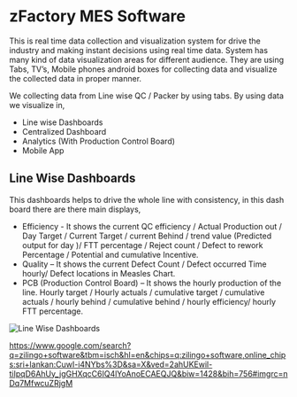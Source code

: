 zFactory MES Software
============

This is real time data collection and visualization system for drive the industry and making instant
decisions using real time data. System has many kind of data visualization areas for different audience.
They are using Tabs, TV’s, Mobile phones android boxes for collecting data and visualize the collected
data in proper manner.

We collecting data from Line wise QC / Packer by using tabs. By using data we visualize in,

* Line wise Dashboards
* Centralized Dashboard
* Analytics (With Production Control Board)
* Mobile App


Line Wise Dashboards
-------------

This dashboards helps to drive the whole line with consistency, in this dash board there are
there main displays,

* Efficiency - It shows the current QC efficiency / Actual Production out / Day Target /
Current Target / current Behind / trend value (Predicted output for day )/ FTT
percentage / Reject count / Defect to rework Percentage / Potential and cumulative
Incentive.
* Quality – It shows the current Defect Count / Defect occurred Time hourly/ Defect
locations in Measles Chart.
* PCB (Production Control Board) – It shows the hourly production of the line. Hourly
target / Hourly actuals / cumulative target / cumulative actuals / hourly behind /
cumulative behind / hourly efficiency/ hourly FTT percentage.

![Line Wise Dashboards](https://github.com/abhiruchi03/markdown.wiki.git)

https://www.google.com/search?q=zilingo+software&tbm=isch&hl=en&chips=q:zilingo+software,online_chips:sri+lankan:CuwI-i4NYbs%3D&sa=X&ved=2ahUKEwil-tiIpqD6AhUy_jgGHXqcC6IQ4lYoAnoECAEQJQ&biw=1428&bih=756#imgrc=nDq7MfwcuZRjgM
